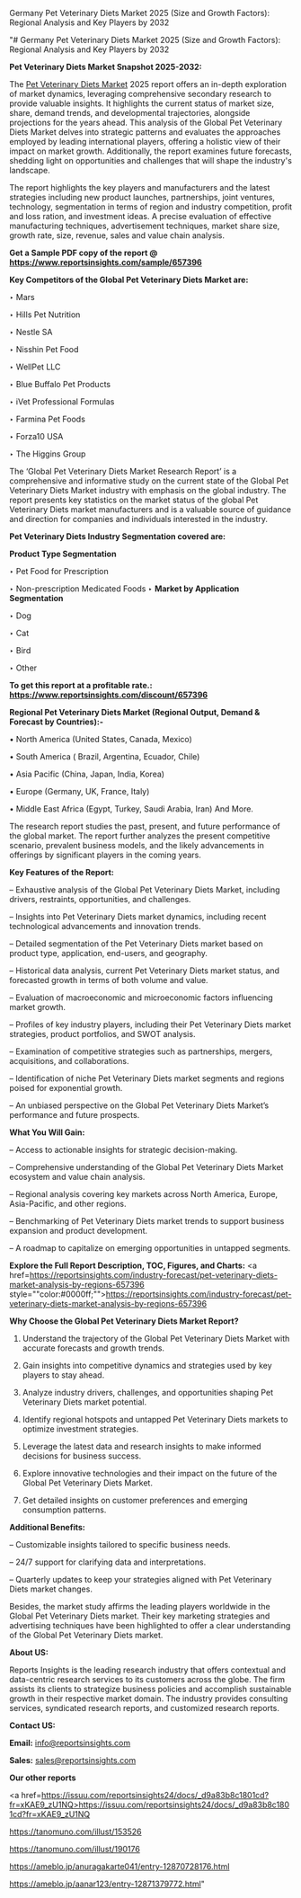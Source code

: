 Germany Pet Veterinary Diets Market 2025 (Size and Growth Factors): Regional Analysis and Key Players by 2032

"# Germany Pet Veterinary Diets Market 2025 (Size and Growth Factors): Regional Analysis and Key Players by 2032

<strong>Pet Veterinary Diets Market Snapshot 2025-2032:</strong>

The <a href=https://www.reportsinsights.com/sample/657396>Pet Veterinary Diets Market</a> 2025 report offers an in-depth exploration of market dynamics, leveraging comprehensive secondary research to provide valuable insights. It highlights the current status of market size, share, demand trends, and developmental trajectories, alongside projections for the years ahead. This analysis of the Global Pet Veterinary Diets Market delves into strategic patterns and evaluates the approaches employed by leading international players, offering a holistic view of their impact on market growth. Additionally, the report examines future forecasts, shedding light on opportunities and challenges that will shape the industry's landscape.

The report highlights the key players and manufacturers and the latest strategies including new product launches, partnerships, joint ventures, technology, segmentation in terms of region and industry competition, profit and loss ration, and investment ideas. A precise evaluation of effective manufacturing techniques, advertisement techniques, market share size, growth rate, size, revenue, sales and value chain analysis.

<strong>Get a Sample PDF copy of the report @ <a href=https://www.reportsinsights.com/sample/657396 style=color:#0000ff;>https://www.reportsinsights.com/sample/657396</a></strong>

<strong>Key Competitors of the Global Pet Veterinary Diets Market are:</strong>

‣ Mars

‣ Hills Pet Nutrition

‣ Nestle SA

‣ Nisshin Pet Food

‣ WellPet LLC

‣ Blue Buffalo Pet Products

‣ iVet Professional Formulas

‣ Farmina Pet Foods

‣ Forza10 USA

‣ The Higgins Group

The ‘Global Pet Veterinary Diets Market Research Report’ is a comprehensive and informative study on the current state of the Global Pet Veterinary Diets Market industry with emphasis on the global industry. The report presents key statistics on the market status of the global Pet Veterinary Diets market manufacturers and is a valuable source of guidance and direction for companies and individuals interested in the industry.

<strong>Pet Veterinary Diets Industry Segmentation covered are:</strong>

<strong>Product Type Segmentation</strong>

‣ Pet Food for Prescription

‣ Non-prescription Medicated Foods
‣ 
<strong>Market by Application Segmentation</strong>

‣ Dog

‣ Cat

‣ Bird

‣ Other

<strong>To get this report at a profitable rate.: <a href=https://www.reportsinsights.com/discount/657396 style=color:#0000ff;>https://www.reportsinsights.com/discount/657396</a></strong>

<strong>Regional Pet Veterinary Diets Market (Regional Output, Demand &amp; Forecast by Countries):-</strong>

• North America (United States, Canada, Mexico)

• South America ( Brazil, Argentina, Ecuador, Chile)

• Asia Pacific (China, Japan, India, Korea)

• Europe (Germany, UK, France, Italy)

• Middle East Africa (Egypt, Turkey, Saudi Arabia, Iran) And More.

The research report studies the past, present, and future performance of the global market. The report further analyzes the present competitive scenario, prevalent business models, and the likely advancements in offerings by significant players in the coming years.

<strong>Key Features of the Report:</strong>

– Exhaustive analysis of the Global Pet Veterinary Diets Market, including drivers, restraints, opportunities, and challenges.

– Insights into Pet Veterinary Diets market dynamics, including recent technological advancements and innovation trends.

– Detailed segmentation of the Pet Veterinary Diets market based on product type, application, end-users, and geography.

– Historical data analysis, current Pet Veterinary Diets market status, and forecasted growth in terms of both volume and value.

– Evaluation of macroeconomic and microeconomic factors influencing market growth.

– Profiles of key industry players, including their Pet Veterinary Diets market strategies, product portfolios, and SWOT analysis.

– Examination of competitive strategies such as partnerships, mergers, acquisitions, and collaborations.

– Identification of niche Pet Veterinary Diets market segments and regions poised for exponential growth.

– An unbiased perspective on the Global Pet Veterinary Diets Market’s performance and future prospects.

<strong>What You Will Gain:</strong>

– Access to actionable insights for strategic decision-making.

– Comprehensive understanding of the Global Pet Veterinary Diets Market ecosystem and value chain analysis.

– Regional analysis covering key markets across North America, Europe, Asia-Pacific, and other regions.

– Benchmarking of Pet Veterinary Diets market trends to support business expansion and product development.

– A roadmap to capitalize on emerging opportunities in untapped segments.

<strong>Explore the Full Report Description, TOC, Figures, and Charts:</strong>
<a href=https://reportsinsights.com/industry-forecast/pet-veterinary-diets-market-analysis-by-regions-657396 style=""color:#0000ff;"">https://reportsinsights.com/industry-forecast/pet-veterinary-diets-market-analysis-by-regions-657396</a>

<strong>Why Choose the Global Pet Veterinary Diets Market Report?</strong>

1. Understand the trajectory of the Global Pet Veterinary Diets Market with accurate forecasts and growth trends.

2. Gain insights into competitive dynamics and strategies used by key players to stay ahead.

3. Analyze industry drivers, challenges, and opportunities shaping Pet Veterinary Diets market potential.

4. Identify regional hotspots and untapped Pet Veterinary Diets markets to optimize investment strategies.

5. Leverage the latest data and research insights to make informed decisions for business success.

6. Explore innovative technologies and their impact on the future of the Global Pet Veterinary Diets Market.

7. Get detailed insights on customer preferences and emerging consumption patterns.

<strong>Additional Benefits:</strong>

– Customizable insights tailored to specific business needs.

– 24/7 support for clarifying data and interpretations.

– Quarterly updates to keep your strategies aligned with Pet Veterinary Diets market changes.

Besides, the market study affirms the leading players worldwide in the Global Pet Veterinary Diets market. Their key marketing strategies and advertising techniques have been highlighted to offer a clear understanding of the Global Pet Veterinary Diets market.

<strong><strong>About US</strong>:</strong>

Reports Insights is the leading research industry that offers contextual and data-centric research services to its customers across the globe. The firm assists its clients to strategize business policies and accomplish sustainable growth in their respective market domain. The industry provides consulting services, syndicated research reports, and customized research reports.

<strong>Contact US:</strong>

<p class=><b>Email:</b> <a href=mailto:info@reportsinsights.com>info@reportsinsights.com</a></p>
<p class=><b>Sales:</b> <a href=mailto:sales@reportsinsights.com>sales@reportsinsights.com</a></p>

<strong>Our other reports</strong>

<a href=https://issuu.com/reportsinsights24/docs/_d9a83b8c1801cd?fr=xKAE9_zU1NQ>https://issuu.com/reportsinsights24/docs/_d9a83b8c1801cd?fr=xKAE9_zU1NQ</a>

<a href=https://tanomuno.com/illust/153526>https://tanomuno.com/illust/153526</a>

<a href=https://tanomuno.com/illust/190176>https://tanomuno.com/illust/190176</a>

<a href=https://ameblo.jp/anuragakarte041/entry-12870728176.html>https://ameblo.jp/anuragakarte041/entry-12870728176.html</a>

<a href=https://ameblo.jp/aanar123/entry-12871379772.html>https://ameblo.jp/aanar123/entry-12871379772.html</a>"
